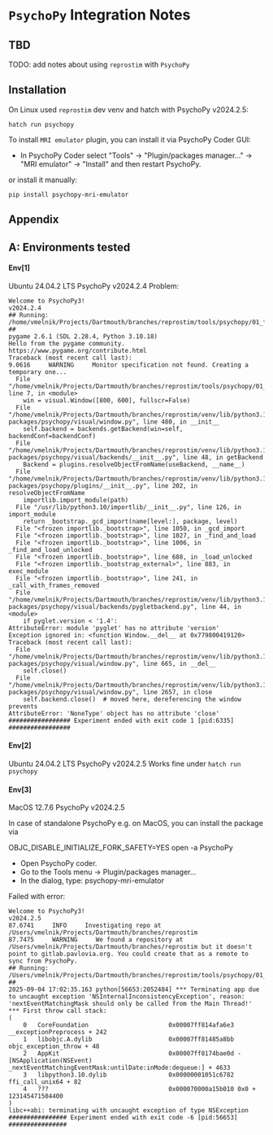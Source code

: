 # `PsychoPy` Integration Notes

## TBD

TODO: add notes about using `reprostim` with `PsychoPy`

## Installation

On Linux used `reprostim` dev venv and hatch with PsychoPy v2024.2.5:

```shell
hatch run psychopy
```

To install `MRI emulator` plugin, you can install it via PsychoPy Coder GUI:

- In PsychoPy Coder select "Tools" -> "Plugin/packages manager..." -> "MRI emulator" -> "Install" and then restart PsychoPy.

or install it manually:

```shell
pip install psychopy-mri-emulator
```

## Appendix

## A: Environments tested


#### Env[1]
Ubuntu 24.04.2 LTS
PsychoPy v2024.2.4
Problem:
```
Welcome to PsychoPy3!
v2024.2.4
## Running: /home/vmelnik/Projects/Dartmouth/branches/reprostim/tools/psychopy/01_fmri_interval.py ##
pygame 2.6.1 (SDL 2.28.4, Python 3.10.18)
Hello from the pygame community. https://www.pygame.org/contribute.html
Traceback (most recent call last):
9.0616     WARNING     Monitor specification not found. Creating a temporary one...
  File "/home/vmelnik/Projects/Dartmouth/branches/reprostim/tools/psychopy/01_fmri_interval.py", line 7, in <module>
    win = visual.Window([800, 600], fullscr=False)
  File "/home/vmelnik/Projects/Dartmouth/branches/reprostim/venv/lib/python3.10/site-packages/psychopy/visual/window.py", line 480, in __init__
    self.backend = backends.getBackend(win=self, backendConf=backendConf)
  File "/home/vmelnik/Projects/Dartmouth/branches/reprostim/venv/lib/python3.10/site-packages/psychopy/visual/backends/__init__.py", line 48, in getBackend
    Backend = plugins.resolveObjectFromName(useBackend, __name__)
  File "/home/vmelnik/Projects/Dartmouth/branches/reprostim/venv/lib/python3.10/site-packages/psychopy/plugins/__init__.py", line 202, in resolveObjectFromName
    importlib.import_module(path)
  File "/usr/lib/python3.10/importlib/__init__.py", line 126, in import_module
    return _bootstrap._gcd_import(name[level:], package, level)
  File "<frozen importlib._bootstrap>", line 1050, in _gcd_import
  File "<frozen importlib._bootstrap>", line 1027, in _find_and_load
  File "<frozen importlib._bootstrap>", line 1006, in _find_and_load_unlocked
  File "<frozen importlib._bootstrap>", line 688, in _load_unlocked
  File "<frozen importlib._bootstrap_external>", line 883, in exec_module
  File "<frozen importlib._bootstrap>", line 241, in _call_with_frames_removed
  File "/home/vmelnik/Projects/Dartmouth/branches/reprostim/venv/lib/python3.10/site-packages/psychopy/visual/backends/pygletbackend.py", line 44, in <module>
    if pyglet.version < '1.4':
AttributeError: module 'pyglet' has no attribute 'version'
Exception ignored in: <function Window.__del__ at 0x779800419120>
Traceback (most recent call last):
  File "/home/vmelnik/Projects/Dartmouth/branches/reprostim/venv/lib/python3.10/site-packages/psychopy/visual/window.py", line 665, in __del__
    self.close()
  File "/home/vmelnik/Projects/Dartmouth/branches/reprostim/venv/lib/python3.10/site-packages/psychopy/visual/window.py", line 2657, in close
    self.backend.close()  # moved here, dereferencing the window prevents
AttributeError: 'NoneType' object has no attribute 'close'
################# Experiment ended with exit code 1 [pid:6335] #################
```

#### Env[2]

Ubuntu 24.04.2 LTS
PsychoPy v2024.2.5
Works fine under `hatch run psychopy`

#### Env[3]

MacOS 12.7.6
PsychoPy v2024.2.5

In case of standalone PsychoPy e.g. on MacOS, you can install the package via

 OBJC_DISABLE_INITIALIZE_FORK_SAFETY=YES open -a PsychoPy
 - Open PsychoPy coder.
 - Go to the Tools menu → Plugin/packages manager…
 - In the dialog, type: psychopy-mri-emulator


Failed with error:
```
Welcome to PsychoPy3!
v2024.2.5
87.6741     INFO     Investigating repo at /Users/vmelnik/Projects/Dartmouth/branches/reprostim
87.7475     WARNING     We found a repository at /Users/vmelnik/Projects/Dartmouth/branches/reprostim but it doesn't point to gitlab.pavlovia.org. You could create that as a remote to sync from PsychoPy.
## Running: /Users/vmelnik/Projects/Dartmouth/branches/reprostim/tools/psychopy/01_fmri_interval.py ##
2025-09-04 17:02:35.163 python[56653:2052484] *** Terminating app due to uncaught exception 'NSInternalInconsistencyException', reason: 'nextEventMatchingMask should only be called from the Main Thread!'
*** First throw call stack:
(
    0   CoreFoundation                      0x00007ff814afa6e3 __exceptionPreprocess + 242
    1   libobjc.A.dylib                     0x00007ff81485a8bb objc_exception_throw + 48
    2   AppKit                              0x00007ff8174bae0d -[NSApplication(NSEvent) _nextEventMatchingEventMask:untilDate:inMode:dequeue:] + 4633
    3   libpython3.10.dylib                 0x00000001051c6782 ffi_call_unix64 + 82
    4   ???                                 0x000070000a15b010 0x0 + 123145471504400
)
libc++abi: terminating with uncaught exception of type NSException
################ Experiment ended with exit code -6 [pid:56653] ################
```
